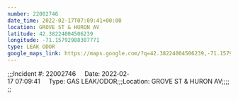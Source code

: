 ```yaml
---
number: 22002746
date_time: 2022-02-17T07:09:41+00:00
location: GROVE ST & HURON AV
latitude: 42.38224004506239
longitude: -71.15792988387771
type: LEAK ODOR
google_maps_link: https://maps.google.com/?q=42.38224004506239,-71.15792988387771
---
```


;;;Incident #: 22002746     Date: 2022‐02‐17 07:09:41     Type: GAS LEAK/ODOR;;;Location: GROVE ST & HURON AV;;;;;;
